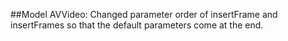 ##Model
AVVideo: Changed parameter order of insertFrame and insertFrames so that the default parameters come at the end.
